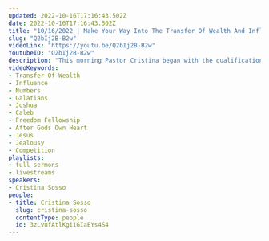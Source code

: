 ```yaml
---
updated: 2022-10-16T17:16:43.502Z
date: 2022-10-16T17:16:43.502Z
title: "10/16/2022 | Make Your Way Into The Transfer Of Wealth And Influence (Pastor Cristina Sosso)"
slug: "Q2bIj2B-B2w"
videoLink: "https://youtu.be/Q2bIj2B-B2w"
YoutubeID: "Q2bIj2B-B2w"
description: "This morning Pastor Cristina began with the qualifications of the transfer of wealth and influence. Beginning with removing our mindset out of the poverty mentality, because if we don't start with that we can not partake in the transfer of wealth.  We must value the time and opportunities that we are given, treating each others possessions and the worlds businesses with respect as if it was our own. Be prepared for hardship and push back while you try to advance in your lives and businesses, there will be competition and the worlds way of doing things will try to tear you down. Only if you are walking with faith and being lead by the Holy spirit will your endeavors prosper and expand. Jealousy has no place in a believers business, it will destroy relationships, businesses, and ministries. If you have the \"poor me\" mentality you will also disqualify yourself of the transfer of wealth. You are an adult so make the proper changes for your offspring. Your flesh desires addressed in Galatians 5:19-21 will also disqualify you. So lets obey and follow the teaching and leading of our God, choose a man or woman after Gods own heart, who are just excited to be a part of Gods move and we will be all set for the transfer of wealth and influence"
videoKeywords:
- Transfer Of Wealth
- Influence
- Numbers
- Galatians
- Joshua
- Caleb
- Freedom Fellowship
- After Gods Own Heart
- Jesus
- Jealousy
- Competition
playlists:
- full sermons
- livestreams
speakers:
- Cristina Sosso
people:
- title: Cristina Sosso
  slug: cristina-sosso
  contentType: people
  id: 3zLvufAtlKgiiGIaEYs4S4
---
```

